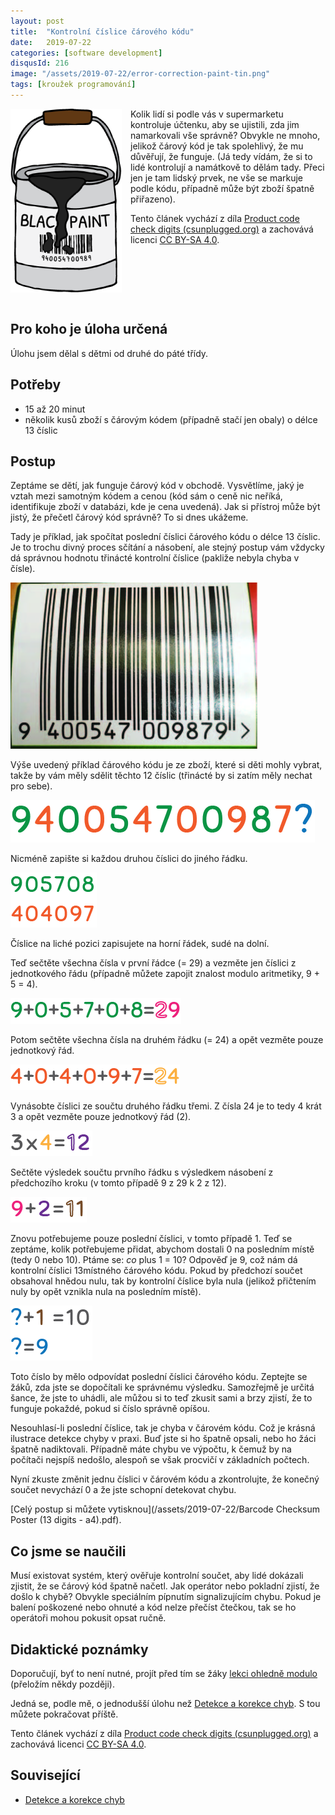 ```yaml
---
layout: post
title:  "Kontrolní číslice čárového kódu"
date:   2019-07-22
categories: [software development]
disqusId: 216
image: "/assets/2019-07-22/error-correction-paint-tin.png"
tags: [kroužek programování]
---
```


<div style="float: left; margin: 0 1em 1em 0; text-align: center;"><img src="/assets/2019-07-22/error-correction-paint-tin.png" /></div> Kolik lidí si podle vás v supermarketu kontroluje účtenku, aby se ujistili, zda jim namarkovali vše správně? Obvykle ne mnoho, jelikož čárový kód je tak spolehlivý, že mu důvěřují, že funguje. (Já tedy vídám, že si to lidé kontrolují a namátkově to dělám tady. Přeci jen je tam lidský prvek, ne vše se markuje podle kódu, případně může být zboží špatně přiřazeno).

Tento článek vychází z díla [Product code check digits (csunplugged.org)](https://www.csunplugged.org/en/topics/error-detection-and-correction/unit-plan/product-code-check-digits/) a zachovává licenci [CC BY-SA 4.0](https://creativecommons.org/licenses/by-sa/4.0/deed.cs).
<div style="clear:both"></div>
<!--more-->

## Pro koho je úloha určená

Úlohu jsem dělal s dětmi od druhé do páté třídy.

## Potřeby

- 15 až 20 minut
- několik kusů zboží s čárovým kódem (případně stačí jen obaly) o délce 13 číslic

## Postup

Zeptáme se dětí, jak funguje čárový kód v obchodě. Vysvětlíme, jaký je vztah mezi samotným kódem a cenou (kód sám o ceně nic neříká, identifikuje zboží v databázi, kde je cena uvedená). Jak si přístroj může být jistý, že přečetl čárový kód správně? To si dnes ukážeme.

Tady je příklad, jak spočítat poslední číslici čárového kódu o délce 13 číslic. Je to trochu divný proces sčítání a násobení, ale stejný postup vám vždycky dá správnou hodnotu třinácté kontrolní číslice (pakliže nebyla chyba v čísle).

![čárový kód s číslicemi 9 400547 009879](/assets/2019-07-22/barcode-13.jpg)

Výše uvedený příklad čárového kódu je ze zboží, které si děti mohly vybrat, takže by vám měly sdělit těchto 12 číslic (třinácté by si zatím měly nechat pro sebe). 

![řekly vám tyto číslice 940054700987?](/assets/2019-07-22/barcode-13-step-1.png)

Nicméně zapište si každou druhou číslici do jiného řádku. 

![horní řada obsahuje 600443, dolní 35928](/assets/2019-07-22/barcode-13-step-2.png)

Číslice na liché pozici zapisujete na horní řádek, sudé na dolní.

Teď sečtěte všechna čísla v první řádce (= 29) a vezměte jen číslici z jednotkového řádu (případně můžete zapojit znalost modulo aritmetiky, 9 + 5 = 4).  

![9+0+5+7+0+8=29](/assets/2019-07-22/barcode-13-step-3.png)

Potom sečtěte všechna čísla na druhém řádku (= 24) a opět vezměte pouze jednotkový řád.

![4+0+4+9+0+7=24](/assets/2019-07-22/barcode-13-step-4.png)

Vynásobte číslici ze součtu druhého řádku třemi. Z čísla 24 je to tedy 4 krát 3 a opět vezměte pouze jednotkový řád (2).  

![3*4=12](/assets/2019-07-22/barcode-13-step-5.png)

Sečtěte výsledek součtu prvního řádku s výsledkem násobení z předchozího kroku (v tomto případě 9 z 29 k 2 z 12).

![9+2=11](/assets/2019-07-22/barcode-13-step-6.png)

Znovu potřebujeme pouze poslední číslici, v tomto případě 1. Teď se zeptáme, kolik potřebujeme přidat, abychom dostali 0 na posledním místě (tedy 0 nebo 10). Ptáme se: _co_ plus 1 = 10? Odpověď je 9, což nám dá kontrolní číslici 13místného čárového kódu. Pokud by předchozí součet obsahoval hnědou nulu, tak by kontrolní číslice byla nula (jelikož přičtením nuly by opět vznikla nula na posledním místě).

![?+1=10 ?=9](/assets/2019-07-22/barcode-13-step-7.png) 

Toto číslo by mělo odpovídat poslední číslici čárového kódu. Zeptejte se žáků, zda jste se dopočítali ke správnému výsledku. Samozřejmě je určitá šance, že jste to uhádli, ale můžou si to teď zkusit sami a brzy zjistí, že to funguje pokaždé, pokud si číslo správně opíšou.

Nesouhlasí-li poslední číslice, tak je chyba v čárovém kódu. Což je krásná ilustrace detekce chyby v praxi. Buď jste si ho špatně opsali, nebo ho žáci špatně nadiktovali. Případně máte chybu ve výpočtu, k čemuž by na počítači nejspíš nedošlo, alespoň se však procvičí v základních počtech.

Nyní zkuste změnit jednu číslici v čárovém kódu a zkontrolujte, že konečný součet nevychází 0 a že jste schopní detekovat chybu.

[Celý postup si můžete vytisknou](/assets/2019-07-22/Barcode Checksum Poster (13 digits - a4).pdf).

## Co jsme se naučili

Musí existovat systém, který ověřuje kontrolní součet, aby lidé dokázali zjistit, že se čárový kód špatně načetl. Jak operátor nebo pokladní zjistí, že došlo k chybě? Obvykle speciálním pípnutím signalizujícím chybu. Pokud je balení poškozené nebo ohnuté a kód nelze přečíst čtečkou, tak se ho operátoři mohou pokusit opsat ručně.

## Didaktické poznámky

Doporučují, byť to není nutné, projít před tím se žáky [lekci ohledně modulo](https://www.csunplugged.org/en/topics/kidbots/unit-plan/modulo/) (přeložím někdy později).

Jedná se, podle mě, o jednodušší úlohu než [Detekce a korekce chyb](/software%20development/2019/06/24/detekce-a-korekce-chyb.html). S tou můžete pokračovat příště.

Tento článek vychází z díla [Product code check digits (csunplugged.org)](https://www.csunplugged.org/en/topics/error-detection-and-correction/unit-plan/product-code-check-digits/) a zachovává licenci [CC BY-SA 4.0](https://creativecommons.org/licenses/by-sa/4.0/deed.cs).

## Související

- [Detekce a korekce chyb](
/software%20development/2019/06/24/detekce-a-korekce-chyb.html)